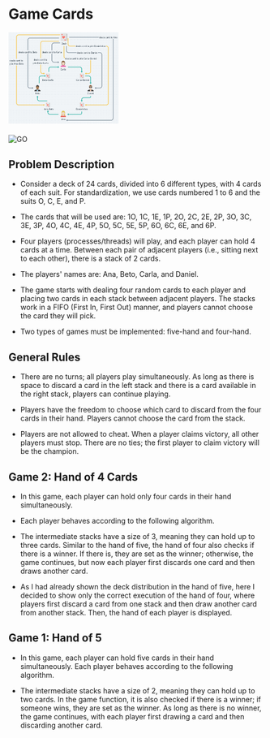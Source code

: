 # Game Cards

<div>
    <img height="180em" src="./assets/structure-game-card.png" alt="Imagem que representa o jogo, onde estão quatro jogadores em circulos e entre cada par de jogador uma pila de cartas." />
</div>

<div style="display: inline_block">
    <br>
    <img align="center" alt="GO" height="30" width="40" src="https://github.com/devicons/devicon/tree/master/icons/go" />
</div>

## Problem Description
- Consider a deck of 24 cards, divided into 6 different types, with 4 cards of each suit. For standardization, we use cards numbered 1 to 6 and the suits O, C, E, and P.

- The cards that will be used are: 1O, 1C, 1E, 1P, 2O, 2C, 2E, 2P, 3O, 3C, 3E, 3P, 4O, 4C, 4E, 4P, 5O, 5C, 5E, 5P, 6O, 6C, 6E, and 6P.

- Four players (processes/threads) will play, and each player can hold 4 cards at a time. Between each pair of adjacent players (i.e., sitting next to each other), there is a stack of 2 cards.

- The players' names are: Ana, Beto, Carla, and Daniel.

- The game starts with dealing four random cards to each player and placing two cards in each stack between adjacent players. The stacks work in a FIFO (First In, First Out) manner, and players cannot choose the card they will pick.

- Two types of games must be implemented: five-hand and four-hand.

## General Rules
- There are no turns; all players play simultaneously. As long as there is space to discard a card in the left stack and there is a card available in the right stack, players can continue playing.

- Players have the freedom to choose which card to discard from the four cards in their hand. Players cannot choose the card from the stack.

- Players are not allowed to cheat. When a player claims victory, all other players must stop. There are no ties; the first player to claim victory will be the champion.

## Game 2: Hand of 4 Cards
- In this game, each player can hold only four cards in their hand simultaneously.
- Each player behaves according to the following algorithm.

- The intermediate stacks have a size of 3, meaning they can hold up to three cards. Similar to the hand of five, the hand of four also checks if there is a winner. If there is, they are set as the winner; otherwise, the game continues, but now each player first discards one card and then draws another card.

- As I had already shown the deck distribution in the hand of five, here I decided to show only the correct execution of the hand of four, where players first discard a card from one stack and then draw another card from another stack. Then, the hand of each player is displayed.

## Game 1: Hand of 5
- In this game, each player can hold five cards in their hand simultaneously. Each player behaves according to the following algorithm.

- The intermediate stacks have a size of 2, meaning they can hold up to two cards. In the game function, it is also checked if there is a winner; if someone wins, they are set as the winner. As long as there is no winner, the game continues, with each player first drawing a card and then discarding another card.